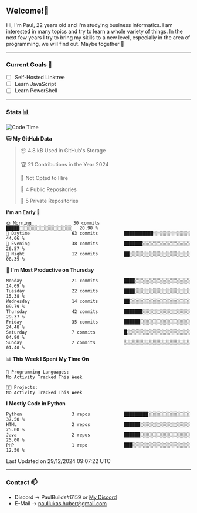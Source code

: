 ## Welcome!👋

Hi, I'm Paul, 22 years old and I'm studying business informatics. I am interested in many topics and try to learn a whole variety of things. In the next few years I try to bring my skills to a new level, especially in the area of programming, we will find out.
Maybe together 🤙

---
### Current Goals 🥅

- [ ] Self-Hosted Linktree
- [ ] Learn JavaScript
- [ ] Learn PowerShell

---
### Stats 📊

<!--START_SECTION:waka-->
![Code Time](http://img.shields.io/badge/Code%20Time-86%20hrs%2055%20mins-blue)

**🐱 My GitHub Data** 

> 📦 4.8 kB Used in GitHub's Storage 
 > 
> 🏆 21 Contributions in the Year 2024
 > 
> 🚫 Not Opted to Hire
 > 
> 📜 4 Public Repositories 
 > 
> 🔑 5 Private Repositories 
 > 
**I'm an Early 🐤** 

```text
🌞 Morning                30 commits          █████░░░░░░░░░░░░░░░░░░░░   20.98 % 
🌆 Daytime                63 commits          ███████████░░░░░░░░░░░░░░   44.06 % 
🌃 Evening                38 commits          ███████░░░░░░░░░░░░░░░░░░   26.57 % 
🌙 Night                  12 commits          ██░░░░░░░░░░░░░░░░░░░░░░░   08.39 % 
```
📅 **I'm Most Productive on Thursday** 

```text
Monday                   21 commits          ████░░░░░░░░░░░░░░░░░░░░░   14.69 % 
Tuesday                  22 commits          ████░░░░░░░░░░░░░░░░░░░░░   15.38 % 
Wednesday                14 commits          ██░░░░░░░░░░░░░░░░░░░░░░░   09.79 % 
Thursday                 42 commits          ███████░░░░░░░░░░░░░░░░░░   29.37 % 
Friday                   35 commits          ██████░░░░░░░░░░░░░░░░░░░   24.48 % 
Saturday                 7 commits           █░░░░░░░░░░░░░░░░░░░░░░░░   04.90 % 
Sunday                   2 commits           ░░░░░░░░░░░░░░░░░░░░░░░░░   01.40 % 
```


📊 **This Week I Spent My Time On** 

```text
💬 Programming Languages: 
No Activity Tracked This Week

🐱‍💻 Projects: 
No Activity Tracked This Week
```

**I Mostly Code in Python** 

```text
Python                   3 repos             █████████░░░░░░░░░░░░░░░░   37.50 % 
HTML                     2 repos             ██████░░░░░░░░░░░░░░░░░░░   25.00 % 
Java                     2 repos             ██████░░░░░░░░░░░░░░░░░░░   25.00 % 
PHP                      1 repo              ███░░░░░░░░░░░░░░░░░░░░░░   12.50 % 
```




 Last Updated on 29/12/2024 09:07:22 UTC
<!--END_SECTION:waka-->

---
### Contact 📫

* Discord -> PaulBuilds#6159 or [My Discord](https://discord.gg/7kq6UnB)
* E-Mail -> paullukas.huber@gmail.com
